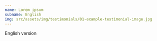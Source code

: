 ```yaml
---
name: Lorem ipsum
subname: English
img: src/assets/img/testimonials/01-example-testimonial-image.jpg
---
```


English version
